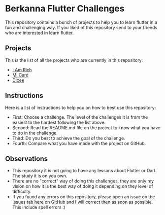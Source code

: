 # Berkanna Flutter Challenges

This repository contains a bunch of projects to help you to learn flutter in a fun and challenging way. If you liked of this repository send to your friends who are interested in learn flutter.

## Projects

This is the list of all the projects who are currently in this repository:

- [I Am Rich](https://github.com/VictorTiburcio/berkanna-flutter-challenges/tree/main/i_am_rich)
- [Mi Card](https://github.com/VictorTiburcio/berkanna-flutter-challenges/tree/main/mi_card)
- [Dicee](https://github.com/VictorTiburcio/berkanna-flutter-challenges/tree/main/dicee)

## Instructions

Here is a list of instructions to help you on how to best use this repository:

- First: Choose a challenge. The level of the challenges it is from the easiest to the hardest following the list above.
- Second: Read the README.md file on the project to know what you have to do in the challenge.
- Third: Do you best to achieve the goal of the challenge.
- Fourth: Compare what you have made with the project on GitHub.

## Observations

- This repository it is not going to have any lessons about Flutter or Dart. The study it is on you own.
- There are no "correct" way of doing this challenges, they are only my vision on how it is the best way of doing it depending on they level of difficulty.
- If you found any errors on this repository, please open an issue on the Issues tab here on GitHub and I will correct then as soon as possible. This include spell errors :)